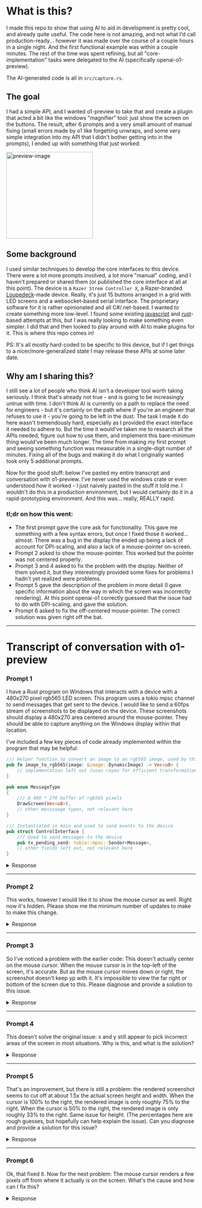 # What is this?

I made this repo to show that using AI to aid in development is pretty cool, and already quite useful. The code here is not amazing, and not what I'd call production-ready... however it was made over the course of a couple hours in a single night. And the first functional example was within a couple minutes. The rest of the time was spent refining, but all "core-implementation" tasks were delegated to the AI (specifically openai-o1-preview). 

The AI-generated code is all in `src/capture.rs`.

## The goal

I had a simple API, and I wanted o1-preview to take that and create a plugin that acted a bit like the windows "magnifier" tool: just show the screen on the buttons. The result, after 6 prompts and a very small amount of manual fixing (small errors made by o1 like forgetting unwraps, and some very simple integration into my API that I didn't bother getting into in the prompts), I ended up with something that just worked:

<img src="example.gif" alt="preview-image" width="230"/>

## Some background

I used similar techniques to develop the core interfaces to this device. There were a lot more prompts involved, a lot more "manual" coding, and I haven't prepared or shared them (or published the core interface at all at this point). The device is a `Razer Strem Controller X`, a Razer-branded [Loupedeck](https://loupedeck.com/)-made device. Really, it's just 15 buttons arranged in a grid with LED screens and a websocket-based serial interface. The proprietary software for it is rather opinionated and all C#/.net-based. I wanted to create something more low-level. I found some existing [javascript](https://github.com/foxxyz/loupedeck) and [rust](https://github.com/adierkens/loupedeck-rs)-based attempts at this, but I was really looking to make something even simpler. I did that and then looked to play around with AI to make plugins for it. This is where this repo comes in!

PS: It's all mostly hard-coded to be specific to this device, but if I get things to a nicer/more-generalized state I may release these APIs at some later date.

## Why am I sharing this?

I still see a lot of people who think AI isn't a developer tool worth taking seriously. I think that's already not true - and is going to be increasingly untrue with time. I don't think AI is currently on a path to replace the need for engineers - but it's certainly on the path where if you're an engineer that refuses to use it - you're going to be left in the dust. The task I made it do here wasn't tremendously hard, especially as I provided the exact interface it needed to adhere to. But the time it would've taken me to research all the APIs needed, figure out how to use them, and implement this bare-minimum thing would've been much longer. The time from making my first prompt and seeing something function was measurable in a single-digit number of minutes. Fixing all of the bugs and making it do what I originally wanted took only 5 additional prompts. 

Now for the good stuff: below I've pasted my entire transcript and conversation with o1-preview. I've never used the windows crate or even understood how it worked - I just naively pasted in the stuff it told me. I wouldn't do this in a production environment, but I would certainly do it in a rapid-prototyping environment. And this was... really, REALLY rapid.

### tl;dr on how this went:

- The first prompt gave the core ask for functionality. This gave me something with a few syntax errors, but once I fixed those it worked... almost. There was a bug in the display the ended up being a lack of account for DPI-scaling, and also a lack of a mouse-pointer on-screen.
- Prompt 2 asked to show the mouse-pointer. This worked but the pointer was not centered properly.
- Prompt 3 and 4 asked to fix the problem with the display. Neither of them solved it, but they interestingly provided some fixes for problems I hadn't yet realized were problems.
- Prompt 5 gave the description of the problem in more detail (I gave specific information about the way in which the screen was incorrectly rendering). At this point openai-o1 correctly guessed that the issue had to do with DPI-scaling, and gave the solution.
- Prompt 6 asked to fix the off-centered mouse-pointer. The correct solution was given right off the bat.

---
# Transcript of conversation with o1-preview

### Prompt 1

I have a Rust program on Windows that interacts with a device with a 480x270 pixel rgb565 LED screen. This program uses a tokio mpsc channel to send messages that get sent to the device. I would like to send a 60fps stream of screenshots to be displayed on the device. These screenshots should display a 480x270 area centered around the mouse-pointer. They should be able to capture anything on the Windows display within that location.

I've included a few key pieces of code already implemented within the program that may be helpful:

```rust
/// Helper function to convert an image to an rgb565 image, used by this device
pub fn image_to_rgb565(image: &image::DynamicImage) -> Vec<u8> {
    // implementation left out (uses rayon for efficient transformation)
}

pub enum MessageType
{
    /// A 480 * 270 buffer of rgb565 pixels
    DrawScreen(Vec<u8>),
    // other messsaage types, not relevant here
}

/// Instantiated in main and used to send events to the device
pub struct ControlInterface {
    /// Used to send messages to the device
    pub tx_pending_send: tokio::mpsc::Sender<Message>,
    // other fields left out, not relevant here
}
```

<details>
<summary>Response</summary>

To achieve capturing a 480x270 area centered around the mouse pointer at 60fps and sending it to your device, you can use the Windows GDI API to capture the screen area efficiently. Below is the code that accomplishes this task.

First, add the necessary dependencies to your Cargo.toml:

```
[dependencies]
image = "0.24"
tokio = { version = "1", features = ["full"] }
windows = { version = "0.48", features = ["Win32_Foundation", "Win32_Graphics_Gdi", "Win32_UI_WindowsAndMessaging"] }
```

Now, implement the required functions and the main streaming function:

```rust
use std::time::{Duration, Instant};
use tokio::task;
use windows::Win32::Foundation::{HWND, POINT};
use windows::Win32::Graphics::Gdi::{
    BitBlt, CreateCompatibleBitmap, CreateCompatibleDC, DeleteDC, DeleteObject,
    GetDIBits, SelectObject, BI_RGB, BITMAPINFO, BITMAPINFOHEADER, CAPTUREBLT, DIB_RGB_COLORS,
    HBITMAP, HDC, SRCCOPY,
};
use windows::Win32::UI::WindowsAndMessaging::{GetCursorPos, ReleaseDC};
use image::{DynamicImage, ImageBuffer, Rgba};

// Function to get the cursor position
fn get_cursor_pos() -> Result<(i32, i32), Box<dyn std::error::Error>> {
    unsafe {
        let mut point = POINT { x: 0, y: 0 };
        if GetCursorPos(&mut point).as_bool() {
            Ok((point.x, point.y))
        } else {
            Err(std::io::Error::last_os_error().into())
        }
    }
}

// Function to capture a screen area and return it as a DynamicImage
fn capture_screen_area(x: i32, y: i32, width: i32, height: i32) -> Result<DynamicImage, Box<dyn std::error::Error>> {
    unsafe {
        // Get the device context of the screen
        let hdc_screen: HDC = windows::Win32::Graphics::Gdi::GetDC(HWND(0));
        if hdc_screen.0 == 0 {
            return Err("Failed to get screen DC".into());
        }

        // Create a compatible DC which is used in a BitBlt from the window DC
        let hdc_mem_dc: HDC = CreateCompatibleDC(hdc_screen);
        if hdc_mem_dc.0 == 0 {
            ReleaseDC(HWND(0), hdc_screen);
            return Err("Failed to create compatible DC".into());
        }

        // Create a compatible bitmap from the Window DC
        let hbm_screen: HBITMAP = CreateCompatibleBitmap(hdc_screen, width, height);
        if hbm_screen.0 == 0 {
            DeleteDC(hdc_mem_dc);
            ReleaseDC(HWND(0), hdc_screen);
            return Err("Failed to create compatible bitmap".into());
        }

        // Select the compatible bitmap into the compatible memory DC
        let old_bmp = SelectObject(hdc_mem_dc, hbm_screen);
        if old_bmp.0 == 0 {
            DeleteObject(hbm_screen);
            DeleteDC(hdc_mem_dc);
            ReleaseDC(HWND(0), hdc_screen);
            return Err("Failed to select object into DC".into());
        }

        // Bit block transfer into our compatible memory DC
        if !BitBlt(hdc_mem_dc, 0, 0, width, height, hdc_screen, x, y, SRCCOPY | CAPTUREBLT).as_bool() {
            SelectObject(hdc_mem_dc, old_bmp);
            DeleteObject(hbm_screen);
            DeleteDC(hdc_mem_dc);
            ReleaseDC(HWND(0), hdc_screen);
            return Err("BitBlt failed".into());
        }

        // Prepare bitmap info header
        let mut bmi = BITMAPINFO {
            bmiHeader: BITMAPINFOHEADER {
                biSize: std::mem::size_of::<BITMAPINFOHEADER>() as u32,
                biWidth: width,
                biHeight: -height, // Negative height to indicate a top-down DIB
                biPlanes: 1,
                biBitCount: 32, // 32 bits per pixel
                biCompression: BI_RGB as u32,
                ..Default::default()
            },
            ..Default::default()
        };

        // Calculate the image size and create a buffer
        let image_size = (width * height * 4) as usize; // 4 bytes per pixel (RGBA)
        let mut buffer = vec![0u8; image_size];

        // Use GetDIBits to copy the image data into the buffer
        if GetDIBits(
            hdc_mem_dc,
            hbm_screen,
            0,
            height as u32,
            buffer.as_mut_ptr() as *mut _,
            &mut bmi,
            DIB_RGB_COLORS,
        ) == 0 {
            SelectObject(hdc_mem_dc, old_bmp);
            DeleteObject(hbm_screen);
            DeleteDC(hdc_mem_dc);
            ReleaseDC(HWND(0), hdc_screen);
            return Err("GetDIBits failed".into());
        }

        // Convert the buffer into an ImageBuffer
        // The image data is in BGRA format, so we need to convert it to RGBA
        let mut image_buffer = ImageBuffer::<Rgba<u8>, _>::from_raw(width as u32, height as u32, buffer)
            .ok_or("Failed to create ImageBuffer")?;
        for pixel in image_buffer.pixels_mut() {
            let Rgba([b, g, r, a]) = *pixel;
            *pixel = Rgba([r, g, b, a]);
        }

        // Convert ImageBuffer to DynamicImage
        let image = DynamicImage::ImageRgba8(image_buffer);

        // Clean up
        SelectObject(hdc_mem_dc, old_bmp);
        DeleteObject(hbm_screen);
        DeleteDC(hdc_mem_dc);
        ReleaseDC(HWND(0), hdc_screen);

        Ok(image)
    }
}

// The main streaming function
async fn stream_screenshots(control_interface: ControlInterface) -> Result<(), Box<dyn std::error::Error>> {
    let frame_duration = Duration::from_secs_f64(1.0 / 60.0);

    loop {
        let start_time = Instant::now();

        // Spawn blocking task to capture and process the image
        let result = task::spawn_blocking(|| {
            // Get cursor position
            let (mouse_x, mouse_y) = get_cursor_pos()?;

            // Compute the rectangle to capture
            let x = mouse_x - (480 / 2);
            let y = mouse_y - (270 / 2);

            // Adjust x and y to ensure they are within screen bounds
            let x = x.max(0);
            let y = y.max(0);

            // Capture screen area
            let image = capture_screen_area(x, y, 480, 270)?;

            // Optionally resize or process the image here if needed

            // Convert image to rgb565
            let rgb565_data = image_to_rgb565(&image);

            Ok::<_, Box<dyn std::error::Error>>(rgb565_data)
        })
        .await?;

        match result {
            Ok(rgb565_data) => {
                // After getting the data, send it over the channel
                let message = MessageType::DrawScreen(rgb565_data);
                control_interface.tx_pending_send.send(message).await?;
            }
            Err(e) => {
                eprintln!("Error capturing screen: {}", e);
            }
        }

        // Sleep until the next frame
        let elapsed = start_time.elapsed();
        if elapsed < frame_duration {
            tokio::time::sleep(frame_duration - elapsed).await;
        } else {
            // We're behind schedule, no delay
        }
    }
}
```

## Explanation:

    - get_cursor_pos: Uses the Windows API to get the current mouse cursor position.
    - capture_screen_area: Captures the specified screen area using Windows GDI functions and converts the image data into an image::DynamicImage.
        It handles the image format conversion from BGRA (Windows default) to RGBA.
    - stream_screenshots: An asynchronous function that runs in a loop to capture the screen at 60fps.
        It uses tokio::task::spawn_blocking to offload the blocking screen capture and processing to a separate thread.
        Captured image data is sent to the device via the tokio::mpsc::Sender.
        Frame timing is managed to maintain approximately 60fps.

## Note:

    Error Handling: Errors are propagated using the Result type, and any errors during capture or processing are printed to stderr.
    Performance Considerations: Capturing the screen and processing image data can be intensive. Using spawn_blocking ensures that the asynchronous runtime is not blocked.
    Image Conversion: The captured screen data is converted from BGRA to RGBA format to be compatible with the image crate and your image_to_rgb565 function.

## Usage:

To use the stream_screenshots function, call it from an asynchronous context, such as within `#[tokio::main]`:

```
#[tokio::main]
async fn main() -> Result<(), Box<dyn std::error::Error>> {
    // Setup your ControlInterface and other initialization here

    // Start streaming screenshots
    stream_screenshots(control_interface).await?;

    Ok(())
}
```

This implementation should efficiently capture the screen area around the mouse pointer at the desired frame rate and send it to your device using the provided channel.
</details>

---
### Prompt 2

This works, however I would like it to show the mouse cursor as well. Right now it's hidden. Please show me the minimum number of updates to make to make this change.

<details>
<summary>Response</summary>

To include the mouse cursor in your captured screenshots, you'll need to update the capture_screen_area function to draw the cursor onto the captured image. The Windows GDI BitBlt function doesn't capture the cursor by default. To achieve this, you can use the GetCursorInfo function to retrieve the cursor's information and then use the DrawIconEx function to draw the cursor onto your in-memory device context (hdc_mem_dc).

Below are the minimal changes required to your existing code to include the mouse cursor in your screenshots.

1. Add Necessary Imports:

At the top of your file, include the additional Windows API functions and constants:

```rust
use windows::Win32::UI::WindowsAndMessaging::{
    CURSORINFO, GetCursorInfo, CopyIcon, DestroyIcon, DrawIconEx, CURSOR_SHOWING, DI_NORMAL,
};
```

2. Update the capture_screen_area Function:

Within your capture_screen_area function, after the BitBlt call and before GetDIBits, add the following code to capture and draw the cursor onto your bitmap.

```rust
// After BitBlt, add the following code:

// Get cursor info
let mut cursor_info = CURSORINFO {
    cbSize: std::mem::size_of::<CURSORINFO>() as u32,
    ..Default::default()
};

unsafe {
    if GetCursorInfo(&mut cursor_info).as_bool() && (cursor_info.flags & CURSOR_SHOWING.0) != 0 {
        // The cursor position in screen coordinates
        let cursor_x = cursor_info.ptScreenPos.x;
        let cursor_y = cursor_info.ptScreenPos.y;

        // Calculate cursor position relative to captured bitmap
        let cursor_x_in_bitmap = cursor_x - x;
        let cursor_y_in_bitmap = cursor_y - y;

        // Check if the cursor is within the captured area with a margin for cursor size
        if cursor_x_in_bitmap >= -32
            && cursor_x_in_bitmap <= width
            && cursor_y_in_bitmap >= -32
            && cursor_y_in_bitmap <= height
        {
            // Copy the cursor icon
            let hicon = CopyIcon(cursor_info.hCursor);
            if hicon.0 != 0 {
                // Draw the cursor onto the memory DC
                DrawIconEx(
                    hdc_mem_dc,
                    cursor_x_in_bitmap,
                    cursor_y_in_bitmap,
                    hicon,
                    0,
                    0,
                    0,
                    None,
                    DI_NORMAL,
                );

                // Destroy the icon after use
                DestroyIcon(hicon);
            }
        }
    }
}
```

## Explanation:

    - GetCursorInfo: Retrieves the cursor's position, visibility, and handle.
    - CURSORINFO: A structure that holds the cursor information.
    - CURSOR_SHOWING: A flag indicating whether the cursor is visible.
    - CopyIcon: Creates a copy of the cursor icon handle to ensure thread safety.
    - DrawIconEx: Draws the cursor icon onto the device context (hdc_mem_dc).
    - DestroyIcon: Releases the icon handle created by CopyIcon.

3. Handle Safety and Resource Management:

Ensure that all unsafe operations are within an unsafe block, and resources like icons are properly released to prevent leaks.

Updated capture_screen_area Function:

Here's how your capture_screen_area function should look with the minimal changes:

```rust
fn capture_screen_area(
    x: i32,
    y: i32,
    width: i32,
    height: i32,
) -> Result<DynamicImage, Box<dyn std::error::Error>> {
    unsafe {
        // Get the device context of the screen
        let hdc_screen: HDC = windows::Win32::Graphics::Gdi::GetDC(HWND(0));
        if hdc_screen.0 == 0 {
            return Err("Failed to get screen DC".into());
        }

        // Create a compatible DC which is used in a BitBlt from the window DC
        let hdc_mem_dc: HDC = CreateCompatibleDC(hdc_screen);
        if hdc_mem_dc.0 == 0 {
            ReleaseDC(HWND(0), hdc_screen);
            return Err("Failed to create compatible DC".into());
        }

        // Create a compatible bitmap from the Window DC
        let hbm_screen: HBITMAP = CreateCompatibleBitmap(hdc_screen, width, height);
        if hbm_screen.0 == 0 {
            DeleteDC(hdc_mem_dc);
            ReleaseDC(HWND(0), hdc_screen);
            return Err("Failed to create compatible bitmap".into());
        }

        // Select the compatible bitmap into the compatible memory DC
        let old_bmp = SelectObject(hdc_mem_dc, hbm_screen);
        if old_bmp.0 == 0 {
            DeleteObject(hbm_screen);
            DeleteDC(hdc_mem_dc);
            ReleaseDC(HWND(0), hdc_screen);
            return Err("Failed to select object into DC".into());
        }

        // Bit block transfer into our compatible memory DC
        if !BitBlt(
            hdc_mem_dc,
            0,
            0,
            width,
            height,
            hdc_screen,
            x,
            y,
            SRCCOPY | CAPTUREBLT,
        )
        .as_bool()
        {
            SelectObject(hdc_mem_dc, old_bmp);
            DeleteObject(hbm_screen);
            DeleteDC(hdc_mem_dc);
            ReleaseDC(HWND(0), hdc_screen);
            return Err("BitBlt failed".into());
        }

        // Add this block to capture and draw the cursor
        // Get cursor info
        let mut cursor_info = CURSORINFO {
            cbSize: std::mem::size_of::<CURSORINFO>() as u32,
            ..Default::default()
        };

        if GetCursorInfo(&mut cursor_info).as_bool() && (cursor_info.flags & CURSOR_SHOWING.0) != 0
        {
            // The cursor position in screen coordinates
            let cursor_x = cursor_info.ptScreenPos.x;
            let cursor_y = cursor_info.ptScreenPos.y;

            // Calculate cursor position relative to captured bitmap
            let cursor_x_in_bitmap = cursor_x - x;
            let cursor_y_in_bitmap = cursor_y - y;

            // Check if the cursor is within the captured area with a margin for cursor size
            if cursor_x_in_bitmap >= -32
                && cursor_x_in_bitmap <= width
                && cursor_y_in_bitmap >= -32
                && cursor_y_in_bitmap <= height
            {
                // Copy the cursor icon
                let hicon = CopyIcon(cursor_info.hCursor);
                if hicon.0 != 0 {
                    // Draw the cursor onto the memory DC
                    DrawIconEx(
                        hdc_mem_dc,
                        cursor_x_in_bitmap,
                        cursor_y_in_bitmap,
                        hicon,
                        0,
                        0,
                        0,
                        None,
                        DI_NORMAL,
                    );

                    // Destroy the icon after use
                    DestroyIcon(hicon);
                }
            }
        }

        // Proceed with existing code to convert the bitmap to an image

        // Prepare bitmap info header
        let mut bmi = BITMAPINFO {
            bmiHeader: BITMAPINFOHEADER {
                biSize: std::mem::size_of::<BITMAPINFOHEADER>() as u32,
                biWidth: width,
                biHeight: -height, // Negative height to indicate a top-down DIB
                biPlanes: 1,
                biBitCount: 32, // 32 bits per pixel
                biCompression: BI_RGB as u32,
                ..Default::default()
            },
            ..Default::default()
        };

        // Calculate the image size and create a buffer
        let image_size = (width * height * 4) as usize; // 4 bytes per pixel (RGBA)
        let mut buffer = vec![0u8; image_size];

        // Use GetDIBits to copy the image data into the buffer
        if GetDIBits(
            hdc_mem_dc,
            hbm_screen,
            0,
            height as u32,
            buffer.as_mut_ptr() as *mut _,
            &mut bmi,
            DIB_RGB_COLORS,
        ) == 0
        {
            SelectObject(hdc_mem_dc, old_bmp);
            DeleteObject(hbm_screen);
            DeleteDC(hdc_mem_dc);
            ReleaseDC(HWND(0), hdc_screen);
            return Err("GetDIBits failed".into());
        }

        // Convert the buffer into an ImageBuffer
        // The image data is in BGRA format, so we need to convert it to RGBA
        let mut image_buffer =
            ImageBuffer::<Rgba<u8>, _>::from_raw(width as u32, height as u32, buffer)
                .ok_or("Failed to create ImageBuffer")?;
        for pixel in image_buffer.pixels_mut() {
            let Rgba([b, g, r, a]) = *pixel;
            *pixel = Rgba([r, g, b, a]);
        }

        // Convert ImageBuffer to DynamicImage
        let image = DynamicImage::ImageRgba8(image_buffer);

        // Clean up
        SelectObject(hdc_mem_dc, old_bmp);
        DeleteObject(hbm_screen);
        DeleteDC(hdc_mem_dc);
        ReleaseDC(HWND(0), hdc_screen);

        Ok(image)
    }
}
```

With these minimal changes, your screenshot captures will now include the mouse cursor.

## Note:

    - The cursor_x_in_bitmap and cursor_y_in_bitmap variables calculate the cursor's position relative to your captured area.
    - The additional checks ensure that the cursor is within the bounds of the captured image before attempting to draw it.
    - Using CopyIcon and DestroyIcon ensures that you handle the cursor icon correctly and prevent resource leaks.
    - The size of the cursor is typically around 32x32 pixels, so the margin in the checks accounts for this.

## Important Considerations:

    Ensure that all unsafe operations are properly contained within unsafe blocks.
    Be cautious with the types and handles when working with Windows API functions.
    The rest of your code, including the image processing and sending via the channel, remains unchanged.

By adding these minimal updates, your streaming screenshots will now display the mouse cursor, providing a complete view of the screen area as desired.

</details>

---
### Prompt 3
So I've noticed a problem with the earlier code: This doesn't actually center on the mouse cursor. When the mouse cursor is in the top-left of the screen, it's accurate. But as the mouse cursor moves down or right, the screenshot doesn't keep yp with it. It's impossible to view the far right or bottom of the screen due to this. Please diagnose and provide a solution to this issue.

<details>
<summary>Response</summary>

## Diagnosis:

The issue you're experiencing arises because the code doesn't adjust the capture area's position when the mouse cursor is near the right or bottom edges of the screen. Specifically, the code currently only ensures that x and y are not negative (not less than zero). It doesn't adjust for the scenario where x + width or y + height exceeds the screen's dimensions. As a result, when the mouse cursor moves towards the right or bottom edges, the capture area extends beyond the screen boundaries, and the screenshot doesn't remain centered on the cursor.

## Solution:

To fix this, we need to obtain the screen's width and height and adjust x and y accordingly to ensure that the capture area remains within the screen boundaries. We'll modify x and y to make sure:

    - x is between 0 and screen_width - width
    - y is between 0 and screen_height - height

This adjustment ensures that the capture area doesn't extend beyond the screen's edges and that the screenshot stays centered around the mouse cursor as much as possible, even when the cursor is near the edges.

### Minimal Code Updates:

    - Import the Necessary Function and Constants:

    - Add the following imports to access the screen dimensions using the GetSystemMetrics function:

```rust
use windows::Win32::UI::WindowsAndMessaging::{GetSystemMetrics, SM_CXSCREEN, SM_CYSCREEN};
```

Update the stream_screenshots Function:

Modify the computation of x and y to adjust for the screen dimensions. Here's the updated stream_screenshots function with the minimal changes:

```rust
use windows::Win32::UI::WindowsAndMessaging::{GetSystemMetrics, SM_CXSCREEN, SM_CYSCREEN};

async fn stream_screenshots(control_interface: ControlInterface) -> Result<(), Box<dyn std::error::Error>> {
    let frame_duration = Duration::from_secs_f64(1.0 / 60.0);

    loop {
        let start_time = Instant::now();

        // Spawn blocking task to capture and process the image
        let result = task::spawn_blocking(|| {
            // Get cursor position
            let (mouse_x, mouse_y) = get_cursor_pos()?;

            // Get screen dimensions
            let screen_width = unsafe { GetSystemMetrics(SM_CXSCREEN) };
            let screen_height = unsafe { GetSystemMetrics(SM_CYSCREEN) };

            // Compute the rectangle to capture
            let mut x = mouse_x - (480 / 2);
            let mut y = mouse_y - (270 / 2);

            // Adjust x and y to ensure they are within screen bounds
            x = x.max(0).min(screen_width - 480);
            y = y.max(0).min(screen_height - 270);

            // Capture screen area
            let image = capture_screen_area(x, y, 480, 270)?;

            // Convert image to rgb565
            let rgb565_data = image_to_rgb565(&image);

            Ok::<_, Box<dyn std::error::Error>>(rgb565_data)
        })
        .await?;

        match result {
            Ok(rgb565_data) => {
                // Send the data over the channel
                let message = MessageType::DrawScreen(rgb565_data);
                control_interface.tx_pending_send.send(message).await?;
            }
            Err(e) => {
                eprintln!("Error capturing screen: {}", e);
            }
        }

        // Sleep until the next frame
        let elapsed = start_time.elapsed();
        if elapsed < frame_duration {
            tokio::time::sleep(frame_duration - elapsed).await;
        } else {
            // We're behind schedule, no delay
        }
    }
}
```

## Explanation of Changes:

### Getting Screen Dimensions:

    We use GetSystemMetrics(SM_CXSCREEN) and GetSystemMetrics(SM_CYSCREEN) to obtain the screen's width and height.

```rust
let screen_width = unsafe { GetSystemMetrics(SM_CXSCREEN) };
let screen_height = unsafe { GetSystemMetrics(SM_CYSCREEN) };
```

Note: Since GetSystemMetrics is an unsafe function, we wrap the calls in an unsafe block.

### Adjusting x and y:

We adjust x and y to ensure that the capture rectangle stays within the screen's boundaries.

        - x = x.max(0).min(screen_width - 480);
        - y = y.max(0).min(screen_height - 270);

        This clamps x and y between 0 and the maximum permissible values (screen_width - 480 for x and screen_height - 270 for y) so that the rectangle does not exceed the screen dimensions.

#### Why This Works:

    By adjusting x and y based on the screen dimensions, we ensure that:
        When the mouse cursor moves towards the right edge, and x + 480 would exceed screen_width, we reduce x to screen_width - 480. This keeps the right edge of the capture area within the screen.
        Similarly, when moving towards the bottom edge, we adjust y to keep the bottom edge of the capture area within the screen.

    This adjustment allows the captured area to remain centered around the mouse cursor as much as possible without going beyond the screen limits.

## Example Scenario:

- Screen Resolution: 1920x1080

- Capture Area Size: 480x270

Mouse Positions and Adjustments:
|Mouse Position (x, y)|Initial x (mouse_x - 240)|Adjusted x (x.max(0).min(1440))|Initial y (mouse_y - 135)|Adjusted y (y.max(0).min(810))|
|-|-|-|-|-|
|(100, 100) |-140 |0 |-35 |0|
|(1900, 100) |1660 |1440 |-35 |0|
|(100, 1000) |-140 |0 |865 |810|
|(1900, 1000) |1660|1440 |865|810|

In all cases, the adjusted x and y ensure that the capture area stays within the screen boundaries.

## Additional Notes:

    Multi-Monitor Setups:

    If you're working with multiple monitors, you may need to handle virtual screen coordinates or get the monitor dimensions where the cursor is currently located. The GetSystemMetrics function with SM_CXSCREEN and SM_CYSCREEN retrieves the primary monitor's dimensions. For multi-monitor support, consider using EnumDisplayMonitors or related functions to get accurate dimensions.

    Error Handling:

    Ensure you handle cases where GetSystemMetrics might fail, although it's unlikely. Always consider adding checks or handling edge cases for robustness.

## Conclusion:

By making these minimal changes, your screenshot captures will now remain centered on the mouse cursor, even when it moves towards the right or bottom edges of the screen. This adjustment ensures that the entire capture area stays within the screen boundaries, providing the expected behavior.

</details>

---
### Prompt 4
This doesn't solve the original issue: x and y still appear to pick incorrect areas of the screen in most situations. Why is this, and what is the solution?

<details>
<summary>Response</summary>

## Diagnosis:

The issue persists because the original code doesn't correctly handle cases where the mouse cursor moves near or beyond the edges of the primary monitor, especially in multi-monitor setups. Specifically:

    Virtual Screen Coordinates: The cursor position obtained from GetCursorPos is in virtual screen coordinates that can be negative or extend beyond the dimensions of the primary monitor when multiple monitors are involved.

    Screen Dimensions: Using GetSystemMetrics(SM_CXSCREEN) and SM_CYSCREEN only retrieves the dimensions of the primary monitor, not the entire virtual screen that spans all monitors.

    Capture Area Calculations: The code doesn't correctly adjust the capture area (x, y, width, height) when the desired capture area extends beyond the edges of the virtual screen. This leads to incorrect capturing when the cursor is near the edges.

## Solution:

To fix this issue, we need to:

    Use Virtual Screen Metrics: Replace SM_CXSCREEN and SM_CYSCREEN with SM_CXVIRTUALSCREEN and SM_CYVIRTUALSCREEN to get the dimensions of the virtual screen that encompasses all monitors.

    Adjust for Virtual Screen Origin: Incorporate SM_XVIRTUALSCREEN and SM_YVIRTUALSCREEN to get the top-left coordinates of the virtual screen, which may not be (0, 0) in multi-monitor setups.

    Correctly Calculate the Capture Area: When the desired capture area extends beyond the virtual screen boundaries, adjust the capture parameters to ensure we only capture the valid portions within the virtual screen.

    Update the capture_screen_area Function: Modify this function to accept destination offsets and adjust the capture accordingly.

## Minimal Code Updates:

Below are the minimal changes required to fix the issue.

1. Update Imports:

Add the virtual screen constants to your imports:

```rust
use windows::Win32::UI::WindowsAndMessaging::{
    GetSystemMetrics, SM_CXVIRTUALSCREEN, SM_CYVIRTUALSCREEN, SM_XVIRTUALSCREEN, SM_YVIRTUALSCREEN,
};
```

2. Update the stream_screenshots Function:

Modify the code in your stream_screenshots function to use virtual screen metrics and adjust the capture area calculations:

```rust
async fn stream_screenshots(control_interface: ControlInterface) -> Result<(), Box<dyn std::error::Error>> {
    let frame_duration = Duration::from_secs_f64(1.0 / 60.0);

    loop {
        let start_time = Instant::now();

        // Spawn blocking task to capture and process the image
        let result = task::spawn_blocking(|| {
            // Get cursor position
            let (mouse_x, mouse_y) = get_cursor_pos()?;

            // Get virtual screen dimensions
            let virtual_left = unsafe { GetSystemMetrics(SM_XVIRTUALSCREEN) };
            let virtual_top = unsafe { GetSystemMetrics(SM_YVIRTUALSCREEN) };
            let virtual_width = unsafe { GetSystemMetrics(SM_CXVIRTUALSCREEN) };
            let virtual_height = unsafe { GetSystemMetrics(SM_CYVIRTUALSCREEN) };

            // Desired capture dimensions
            let capture_width = 480;
            let capture_height = 270;

            // Compute the desired capture rectangle centered around the mouse
            let desired_x = mouse_x - (capture_width / 2);
            let desired_y = mouse_y - (capture_height / 2);

            // Compute the intersection of the desired capture rectangle with the virtual screen
            let capture_left = desired_x.max(virtual_left);
            let capture_top = desired_y.max(virtual_top);
            let capture_right = (desired_x + capture_width).min(virtual_left + virtual_width);
            let capture_bottom = (desired_y + capture_height).min(virtual_top + virtual_height);

            // Adjust width and height based on the intersection
            let adjusted_width = (capture_right - capture_left).max(0);
            let adjusted_height = (capture_bottom - capture_top).max(0);

            // If adjusted dimensions are zero or negative, there's nothing to capture
            if adjusted_width <= 0 || adjusted_height <= 0 {
                return Err("No valid screen area to capture".into());
            }

            // Calculate the destination offsets if the capture area is smaller than desired dimensions
            let dest_x = (capture_left - desired_x) as i32;
            let dest_y = (capture_top - desired_y) as i32;

            // Capture screen area
            let image = capture_screen_area(
                capture_left,
                capture_top,
                adjusted_width as i32,
                adjusted_height as i32,
                dest_x,
                dest_y,
                capture_width as i32,
                capture_height as i32,
            )?;

            // Convert image to rgb565
            let rgb565_data = image_to_rgb565(&image);

            Ok::<_, Box<dyn std::error::Error>>(rgb565_data)
        })
        .await?;

        match result {
            Ok(rgb565_data) => {
                // Send the data over the channel
                let message = MessageType::DrawScreen(rgb565_data);
                control_interface.tx_pending_send.send(message).await?;
            }
            Err(e) => {
                eprintln!("Error capturing screen: {}", e);
            }
        }

        // Sleep until the next frame
        let elapsed = start_time.elapsed();
        if elapsed < frame_duration {
            tokio::time::sleep(frame_duration - elapsed).await;
        } else {
            // We're behind schedule, no delay
        }
    }
}
```

## Explanation:

    Virtual Screen Coordinates: We retrieve the virtual screen's left and top coordinates (virtual_left, virtual_top), which may be negative.

    Desired Capture Rectangle: We calculate desired_x and desired_y to center the capture area around the mouse cursor.

    Intersection with Virtual Screen: We find the intersection of the desired capture rectangle with the virtual screen to ensure we only capture valid screen areas.

    Adjusted Width and Height: By calculating adjusted_width and adjusted_height, we handle cases where part of the desired capture area is off-screen.

    Destination Offsets: dest_x and dest_y determine where the captured image should be placed within the final image buffer. This ensures the captured content is correctly aligned even when it's smaller than the desired dimensions.

3. Update the capture_screen_area Function:

Modify the capture_screen_area function to accept dest_x, dest_y, dest_width, and dest_height parameters. Adjust the function to handle these parameters:

```rust
fn capture_screen_area(
    x: i32,
    y: i32,
    width: i32,
    height: i32,
    dest_x: i32,
    dest_y: i32,
    dest_width: i32,
    dest_height: i32,
) -> Result<DynamicImage, Box<dyn std::error::Error>> {
    unsafe {
        // Get the device context of the screen
        let hdc_screen: HDC = windows::Win32::Graphics::Gdi::GetDC(HWND(0));
        if hdc_screen.0 == 0 {
            return Err("Failed to get screen DC".into());
        }

        // Create a compatible DC for screen
        let hdc_mem_dc: HDC = CreateCompatibleDC(hdc_screen);
        if hdc_mem_dc.0 == 0 {
            ReleaseDC(HWND(0), hdc_screen);
            return Err("Failed to create compatible DC".into());
        }

        // Create a bitmap with desired dimensions
        let hbm_screen: HBITMAP = CreateCompatibleBitmap(hdc_screen, dest_width, dest_height);
        if hbm_screen.0 == 0 {
            DeleteDC(hdc_mem_dc);
            ReleaseDC(HWND(0), hdc_screen);
            return Err("Failed to create compatible bitmap".into());
        }

        // Select the bitmap into the DC
        let old_bmp = SelectObject(hdc_mem_dc, hbm_screen);
        if old_bmp.0 == 0 {
            DeleteObject(hbm_screen);
            DeleteDC(hdc_mem_dc);
            ReleaseDC(HWND(0), hdc_screen);
            return Err("Failed to select object into DC".into());
        }

        // Optional: Fill the bitmap with black color
        windows::Win32::Graphics::Gdi::PatBlt(
            hdc_mem_dc,
            0,
            0,
            dest_width,
            dest_height,
            windows::Win32::Graphics::Gdi::BLACKNESS,
        );

        // Bit block transfer the adjusted capture area into the memory DC at the correct offset
        if !BitBlt(
            hdc_mem_dc,
            dest_x,
            dest_y,
            width,
            height,
            hdc_screen,
            x,
            y,
            SRCCOPY | CAPTUREBLT,
        )
        .as_bool()
        {
            SelectObject(hdc_mem_dc, old_bmp);
            DeleteObject(hbm_screen);
            DeleteDC(hdc_mem_dc);
            ReleaseDC(HWND(0), hdc_screen);
            return Err("BitBlt failed".into());
        }

        // Get cursor info
        let mut cursor_info = CURSORINFO {
            cbSize: std::mem::size_of::<CURSORINFO>() as u32,
            ..Default::default()
        };

        if GetCursorInfo(&mut cursor_info).as_bool() && (cursor_info.flags & CURSOR_SHOWING.0) != 0
        {
            // The cursor position in screen coordinates
            let cursor_x = cursor_info.ptScreenPos.x;
            let cursor_y = cursor_info.ptScreenPos.y;

            // Calculate cursor position relative to the bitmap
            let cursor_x_in_bitmap = cursor_x - x + dest_x;
            let cursor_y_in_bitmap = cursor_y - y + dest_y;

            // Check if the cursor is within the bitmap
            if cursor_x_in_bitmap >= 0
                && cursor_x_in_bitmap <= dest_width
                && cursor_y_in_bitmap >= 0
                && cursor_y_in_bitmap <= dest_height
            {
                // Copy the cursor icon
                let hicon = CopyIcon(cursor_info.hCursor);
                if hicon.0 != 0 {
                    // Draw the cursor onto the memory DC
                    DrawIconEx(
                        hdc_mem_dc,
                        cursor_x_in_bitmap,
                        cursor_y_in_bitmap,
                        hicon,
                        0,
                        0,
                        0,
                        None,
                        DI_NORMAL,
                    );

                    // Destroy the icon after use
                    DestroyIcon(hicon);
                }
            }
        }

        // Prepare bitmap info header
        let mut bmi = BITMAPINFO {
            bmiHeader: BITMAPINFOHEADER {
                biSize: std::mem::size_of::<BITMAPINFOHEADER>() as u32,
                biWidth: dest_width,
                biHeight: -dest_height, // Negative height for top-down DIB
                biPlanes: 1,
                biBitCount: 32,
                biCompression: BI_RGB as u32,
                ..Default::default()
            },
            ..Default::default()
        };

        // Calculate the image size and create a buffer
        let image_size = (dest_width * dest_height * 4) as usize; // 4 bytes per pixel (RGBA)
        let mut buffer = vec![0u8; image_size];

        // Use GetDIBits to copy the image data into the buffer
        if GetDIBits(
            hdc_mem_dc,
            hbm_screen,
            0,
            dest_height as u32,
            buffer.as_mut_ptr() as *mut _,
            &mut bmi,
            DIB_RGB_COLORS,
        ) == 0
        {
            SelectObject(hdc_mem_dc, old_bmp);
            DeleteObject(hbm_screen);
            DeleteDC(hdc_mem_dc);
            ReleaseDC(HWND(0), hdc_screen);
            return Err("GetDIBits failed".into());
        }

        // Convert the buffer into an ImageBuffer
        // The image data is in BGRA format, so we need to convert it to RGBA
        let mut image_buffer =
            ImageBuffer::<Rgba<u8>, _>::from_raw(dest_width as u32, dest_height as u32, buffer)
                .ok_or("Failed to create ImageBuffer")?;
        for pixel in image_buffer.pixels_mut() {
            let Rgba([b, g, r, a]) = *pixel;
            *pixel = Rgba([r, g, b, a]);
        }

        // Convert ImageBuffer to DynamicImage
        let image = DynamicImage::ImageRgba8(image_buffer);

        // Clean up
        SelectObject(hdc_mem_dc, old_bmp);
        DeleteObject(hbm_screen);
        DeleteDC(hdc_mem_dc);
        ReleaseDC(HWND(0), hdc_screen);

        Ok(image)
    }
}
```

## Explanation:

    Destination Dimensions: The bitmap is created using dest_width and dest_height to ensure it always matches the expected output size (480x270).

    Destination Offsets in BitBlt: The dest_x and dest_y parameters in BitBlt place the captured image at the correct position within the destination bitmap.

    Cursor Position Adjustment: The cursor's position within the bitmap is adjusted using dest_x and dest_y to account for any offsets.

    Handling Negative Coordinates: By adjusting x, y, width, and height based on the intersection with the virtual screen, we ensure BitBlt doesn't attempt to read pixels outside the screen boundaries.

4. Update the Cursor Drawing Logic:

Ensure the cursor drawing code accounts for the destination offsets:

```rust
// Adjusted cursor position relative to the bitmap
let cursor_x_in_bitmap = cursor_x - x + dest_x;
let cursor_y_in_bitmap = cursor_y - y + dest_y;
```

## Notes:

    Multi-Monitor Support: By using virtual screen metrics and handling negative coordinates, the code now correctly supports multiple monitors and ensures the capture area follows the cursor across all monitors.

    Edge Cases: The adjusted capture area calculations handle situations where the cursor is near the edges of the virtual screen, ensuring the capture area doesn't extend beyond available screen space.

    Performance Considerations: The minimal changes focus on correcting the capture logic without significantly altering the structure or performance characteristics of the code.

## Summary:

    Issue: The original code didn't handle virtual screen coordinates and multiple monitors, causing incorrect capture areas when the cursor moved towards the edges of the screen.

    Solution: Adjust the capture calculations to use virtual screen metrics and handle negative coordinates, ensuring the capture area always aligns correctly with the mouse cursor.

By making these minimal updates, your program should now correctly capture a 480x270 area centered around the mouse cursor, including when the cursor is near the edges of the screen or across multiple monitors.

</details>

---
### Prompt 5
That's an improvement, but there is still a problem: the rendered screenshot seems to cut off at about 1.5x the actual screen height and width. When the cursor is 100% to the right, the rendered image is only roughly 75% to the right. When the cursor is 50% to the right, the rendered image is only roughly 33% to the right. Same issue for height. (The percentages here are rough guesses, but hopefully can help explain the issue). Can you diagnose and provide a solution for this issue?

<details>
<summary>Response</summary>

## Diagnosis:

The issue you're encountering is likely due to DPI scaling on your Windows system. When an application is not DPI-aware, Windows provides scaled (logical) coordinates to the application, which can cause discrepancies in coordinate calculations. This scaling affects cursor positions and screen dimensions retrieved via Windows API functions, leading to the proportional misalignment you're observing.

Specifically:

    High DPI Displays and Scaling Factors: If your display scaling is set to something other than 100% (e.g., 125%, 150%), Windows scales the coordinates accordingly for applications that are not DPI-aware.

    Coordinate Mismatch: The GetCursorPos and GetSystemMetrics functions may return coordinates that are scaled differently, causing the captured area to not align correctly with the actual cursor position.

    Proportional Misalignment: The proportional nature of the misalignment (e.g., when the cursor is at 50%, the image is at 33%) suggests that the scaling factor is affecting the coordinates.

## Solution:

To resolve this issue, you need to make your application DPI-aware. This ensures that you receive true physical pixel coordinates rather than scaled logical coordinates, and that all coordinate calculations remain consistent.

Minimal Code Updates:

    Import the SetProcessDPIAware Function:

    At the top of your file, import the SetProcessDPIAware function from the Windows API:

```rust
use windows::Win32::UI::WindowsAndMessaging::SetProcessDPIAware;
```

Call SetProcessDPIAware at the Start of Your Application:

In your main function or before any other code runs, call SetProcessDPIAware to declare your process as DPI-aware:

```rust
#[tokio::main]
async fn main() -> Result<(), Box<dyn std::error::Error>> {
    // Call SetProcessDPIAware to ensure correct DPI handling
    unsafe {
        SetProcessDPIAware();
    }

    // Setup your ControlInterface and other initialization here

    // Start streaming screenshots
    stream_screenshots(control_interface).await?;

    Ok(())
}
```

    Note: The SetProcessDPIAware function must be called before any UI-related code runs. In this case, calling it at the very beginning of main ensures it takes effect.

## Explanation:

    DPI Awareness: Declaring your application as DPI-aware tells Windows that your application handles DPI scaling appropriately and does not need coordinate virtualization or automatic scaling.

    Consistent Coordinates: After making your process DPI-aware, functions like GetCursorPos and GetSystemMetrics will return coordinates in physical pixels, ensuring consistency across all calculations.

    No Additional Changes Required: This minimal change should resolve the issue without needing to adjust your existing coordinate calculations or modify your image capturing logic.

## Additional Considerations:

    High DPI Displays: With the increasing prevalence of high DPI displays, it's essential for applications that handle pixel-level operations (like screen capturing) to be DPI-aware.

    Testing: After making this change, test your application on systems with different scaling settings (e.g., 100%, 125%, 150%) to ensure the issue is resolved across various configurations.

    Manifest-Based DPI Awareness (Optional):

    Alternatively, you can declare DPI awareness in your application's manifest file by adding the following XML:

    <application xmlns="urn:schemas-microsoft-com:asm.v3">
      <windowsSettings>
        <dpiAwareness>PerMonitorV2</dpiAwareness>
      </windowsSettings>
    </application>

    However, managing application manifests can be more complex, especially in Rust applications. Using SetProcessDPIAware is a straightforward solution.

Summary of Steps:

    Import the Function:

```rust
use windows::Win32::UI::WindowsAndMessaging::SetProcessDPIAware;
```

Call the Function in main:

```rust
#[tokio::main]
async fn main() -> Result<(), Box<dyn std::error::Error>> {
    unsafe {
        SetProcessDPIAware();
    }

    // ... rest of your code ...
}
```

By making your application DPI-aware, you ensure that all coordinate calculations are accurate and consistent, resolving the misalignment issue you're experiencing. This minimal change should fix the problem without requiring significant modifications to your existing code.

Final Note:

If, after making this change, you still experience issues, consider adding logging or debug statements to output the values of mouse_x, mouse_y, and the capture coordinates. This can help verify that the coordinates match your expectations and further diagnose any remaining discrepancies.

</details>

---
### Prompt 6
Ok, that fixed it. Now for the next problem: The mouse cursor renders a few pixels off from where it actually is on the screen. What's the cause and how can I fix this?

<details>
<summary>Response</summary>

## Diagnosis:

The issue you're experiencing—where the mouse cursor renders a few pixels off from its actual position—is due to not accounting for the cursor's hotspot when drawing it onto the captured image. The hotspot is the specific point within the cursor image that represents the actual click point or selection point on the screen. For example, in the default arrow cursor, the hotspot is at the tip of the arrow, not the top-left corner of the cursor image.

In the current implementation, the cursor is drawn onto the capture without adjusting for the hotspot, so the cursor image appears offset from its true position.

## Solution:

To fix this issue, you need to retrieve the cursor's hotspot coordinates and adjust the position where you draw the cursor onto the captured image. You can achieve this by using the GetIconInfo function, which retrieves information about the icon or cursor, including the hotspot coordinates.

Minimal Code Updates:

Here are the minimal changes required to adjust the cursor drawing to account for the hotspot.

1. Import Necessary Functions and Structures:

At the top of your file, add the following imports:

```rust
use windows::Win32::Graphics::Gdi::{GetIconInfo, ICONINFO, DeleteObject};
```

2. Update the Cursor Drawing Logic in capture_screen_area:

In your capture_screen_area function, modify the cursor drawing code to retrieve the hotspot and adjust the cursor's position.

Before:

```rust
// Existing code to calculate cursor position within bitmap
let cursor_x_in_bitmap = cursor_x - x + dest_x;
let cursor_y_in_bitmap = cursor_y - y + dest_y;

// Draw the cursor onto the memory DC
DrawIconEx(
    hdc_mem_dc,
    cursor_x_in_bitmap,
    cursor_y_in_bitmap,
    hicon,
    0,
    0,
    0,
    None,
    DI_NORMAL,
);
```

After:

```rust
// Copy the cursor icon
let hicon = CopyIcon(cursor_info.hCursor);
if hicon.0 != 0 {
    // Get the cursor's hotspot
    let mut icon_info = ICONINFO::default();
    if GetIconInfo(hicon, &mut icon_info).as_bool() {
        let hotspot_x = icon_info.xHotspot as i32;
        let hotspot_y = icon_info.yHotspot as i32;

        // Correct the cursor position based on the hotspot
        let cursor_x_in_bitmap = cursor_x - x + dest_x - hotspot_x;
        let cursor_y_in_bitmap = cursor_y - y + dest_y - hotspot_y;

        // Draw the cursor onto the memory DC
        DrawIconEx(
            hdc_mem_dc,
            cursor_x_in_bitmap,
            cursor_y_in_bitmap,
            hicon,
            0,
            0,
            0,
            None,
            DI_NORMAL,
        );

        // Clean up icon info bitmaps
        if icon_info.hbmMask.0 != 0 {
            DeleteObject(icon_info.hbmMask);
        }
        if icon_info.hbmColor.0 != 0 {
            DeleteObject(icon_info.hbmColor);
        }
    } else {
        // If GetIconInfo fails, fallback to previous calculation
        let cursor_x_in_bitmap = cursor_x - x + dest_x;
        let cursor_y_in_bitmap = cursor_y - y + dest_y;

        // Draw the cursor onto the memory DC
        DrawIconEx(
            hdc_mem_dc,
            cursor_x_in_bitmap,
            cursor_y_in_bitmap,
            hicon,
            0,
            0,
            0,
            None,
            DI_NORMAL,
        );
    }

    // Destroy the icon after use
    DestroyIcon(hicon);
}
```

Explanation of Changes:

    Retrieve the Cursor's Hotspot:

```rust
let mut icon_info = ICONINFO::default();
if GetIconInfo(hicon, &mut icon_info).as_bool() {
    let hotspot_x = icon_info.xHotspot as i32;
    let hotspot_y = icon_info.yHotspot as i32;
    // ...
}
```

    GetIconInfo fills the ICONINFO structure with information about the cursor, including the hotspot coordinates.
    The xHotspot and yHotspot fields represent the offset from the top-left corner of the cursor image to the hotspot.

Adjust the Cursor Position:
```rust
let cursor_x_in_bitmap = cursor_x - x + dest_x - hotspot_x;
let cursor_y_in_bitmap = cursor_y - y + dest_y - hotspot_y;
```
    By subtracting the hotspot coordinates, you align the cursor image's hotspot with the cursor's actual screen position.
    This ensures the cursor appears at the correct position in the captured image.

Clean Up Resources:

```rust
if icon_info.hbmMask.0 != 0 {
    DeleteObject(icon_info.hbmMask);
}
if icon_info.hbmColor.0 != 0 {
    DeleteObject(icon_info.hbmColor);
}
```
        ICONINFO may allocate bitmaps for hbmMask and hbmColor, which need to be deleted using DeleteObject to prevent resource leaks.
        Always check if the handles are not null (0) before attempting to delete them.

    Fallback if GetIconInfo Fails:

    If GetIconInfo fails for some reason, the code falls back to the previous calculation without the hotspot adjustment. This ensures that the cursor is still drawn, albeit possibly slightly offset.

Complete Updated Cursor Drawing Code:

Here's how the cursor drawing portion of your capture_screen_area function should look:

```rust
// Get cursor info
let mut cursor_info = CURSORINFO {
    cbSize: std::mem::size_of::<CURSORINFO>() as u32,
    ..Default::default()
};

if GetCursorInfo(&mut cursor_info).as_bool() && (cursor_info.flags & CURSOR_SHOWING.0) != 0
{
    // The cursor position in screen coordinates
    let cursor_x = cursor_info.ptScreenPos.x;
    let cursor_y = cursor_info.ptScreenPos.y;

    // Copy the cursor icon
    let hicon = CopyIcon(cursor_info.hCursor);
    if hicon.0 != 0 {
        // Get the cursor's hotspot
        let mut icon_info = ICONINFO::default();
        if GetIconInfo(hicon, &mut icon_info).as_bool() {
            let hotspot_x = icon_info.xHotspot as i32;
            let hotspot_y = icon_info.yHotspot as i32;

            // Correct the cursor position based on the hotspot
            let cursor_x_in_bitmap = cursor_x - x + dest_x - hotspot_x;
            let cursor_y_in_bitmap = cursor_y - y + dest_y - hotspot_y;

            // Draw the cursor onto the memory DC
            DrawIconEx(
                hdc_mem_dc,
                cursor_x_in_bitmap,
                cursor_y_in_bitmap,
                hicon,
                0,
                0,
                0,
                None,
                DI_NORMAL,
            );

            // Clean up icon info bitmaps
            if icon_info.hbmMask.0 != 0 {
                DeleteObject(icon_info.hbmMask);
            }
            if icon_info.hbmColor.0 != 0 {
                DeleteObject(icon_info.hbmColor);
            }
        } else {
            // If GetIconInfo fails, fallback to previous calculation
            let cursor_x_in_bitmap = cursor_x - x + dest_x;
            let cursor_y_in_bitmap = cursor_y - y + dest_y;

            // Draw the cursor onto the memory DC
            DrawIconEx(
                hdc_mem_dc,
                cursor_x_in_bitmap,
                cursor_y_in_bitmap,
                hicon,
                0,
                0,
                0,
                None,
                DI_NORMAL,
            );
        }

        // Destroy the icon after use
        DestroyIcon(hicon);
    }
}
```

Notes:

    Resource Management:
        Always ensure that resources allocated by Windows API functions are properly released.
        Failing to delete the bitmap handles from ICONINFO can lead to resource leaks over time.

    Error Handling:
        The code checks whether GetIconInfo succeeds and provides a fallback in case it fails.
        This ensures robustness and that your application continues to function even in edge cases.

    Hotspot Coordinates:
        The hotspot coordinates (xHotspot, yHotspot) are typically within the cursor image's dimensions.
        By adjusting for the hotspot, you align the cursor image so that its hotspot aligns with the cursor's actual position.

Testing the Changes:

After implementing these changes, test your application by moving the cursor around the screen, including to the edges, and verify that the cursor appears at the correct position within the captured image.

Additional Considerations:

    Custom Cursors:
        If your application or system uses custom cursors with different hotspot positions, this adjustment becomes even more critical.
        The code accounts for any cursor, regardless of its hotspot position.

    High DPI Displays:
        Ensure that you've made your application DPI-aware (as discussed previously) before applying these changes.
        This ensures that cursor positions and dimensions are consistent across different DPI settings.

Summary:

    Issue: The cursor appears offset because the hotspot—the point within the cursor image that represents its actual position—is not accounted for in the drawing calculations.

    Solution: Retrieve the cursor's hotspot using GetIconInfo and adjust the drawing position by subtracting the hotspot coordinates.

    Minimal Code Changes: Import GetIconInfo, update the cursor drawing logic to adjust for the hotspot, and ensure proper resource cleanup.

By making these minimal updates, your application should now render the mouse cursor at the correct position within the captured images, providing an accurate representation of the screen area centered around the mouse pointer.

</details>